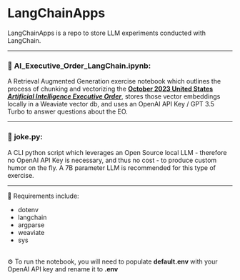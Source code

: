 # LangChainApps
LangChainApps is a repo to store LLM experiments conducted with LangChain.

--------
### :robot: **AI_Executive_Order_LangChain.ipynb**: 
A Retrieval Augmented Generation exercise notebook which outlines the process of chunking and vectorizing the [**October 2023
United States _Artificial Intelligence Executive Order_**](https://www.whitehouse.gov/briefing-room/presidential-actions/2023/10/30/executive-order-on-the-safe-secure-and-trustworthy-development-and-use-of-artificial-intelligence/), stores those vector embeddings locally in a Weaviate vector
db, and uses an OpenAI API Key / GPT 3.5 Turbo to answer questions about the EO.

--------

### :rofl: **joke.py**: 
A CLI python script which leverages an Open Source local LLM - therefore no OpenAI API Key is necessary, and thus no cost - to produce custom humor
on the fly. A 7B parameter LLM is recommended for this type of exercise.

--------

:wrench: Requirements include:
* dotenv
* langchain
* argparse
* weaviate
* sys

\
:gear: To run the notebook, you will need to populate **default.env** with your OpenAI API key and rename it to **.env**
